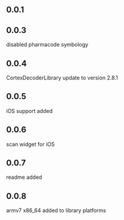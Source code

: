 ## 0.0.1

## 0.0.3

disabled pharmacode symbology

## 0.0.4

CortexDecoderLibrary update to version 2.8.1

## 0.0.5

iOS support added

## 0.0.6

scan widget for iOS

## 0.0.7

readme added

## 0.0.8

armv7 x86_64 added to library platforms
